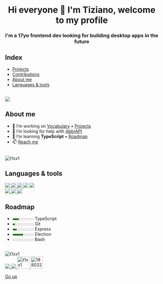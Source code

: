 <h1 align="center">Hi everyone 👋 I'm Tiziano, welcome to my profile</h1>
<h3 align="center">I'm a 17yo frontend dev looking for building desktop apps in the future</h3>

## Index

-  [Projects](./projects.md)
-  [Contributions](./contributions.md)
-  [About me](#about-me)
-  [Languages & tools](#languages--tools)

<br>

<img src="https://github-profile-trophy.vercel.app/?username=t1xx1&margin-h=15&margin-w=15&theme=onestar" />

## About me

-  🌱 I’m working on [Vocabulary](https://github.com/T1xx1/Vocabulary) • [Projects](./projects.md)
-  🤝 I’m looking for help with [AbbrAPI](https://github.com/T1xx1/AbbrAPI)
-  📖 I’m learning **TypeScript** • [Roadmap](#roadmap)
-  📫 [Reach me](https://formsubmit.co/el/dubimu)

<br>

<img align="center" src="https://github-readme-stats.vercel.app/api?username=t1xx1&show_icons=true&locale=en&theme=chartreuse-dark" alt="t1xx1" />

## Languages & tools

<a href="https://www.w3.org/html/" target="_blank" rel="noreferrer">
   <img src="https://img.icons8.com/color/50/000000/html-5--v1.png"/>
<a href="https://www.w3schools.com/css/" target="_blank" rel="noreferrer">
   <img src="https://img.icons8.com/color/48/000000/css3.png"/>
<a href="https://developer.mozilla.org/en-US/docs/Web/JavaScript" target="_blank" rel="noreferrer">
   <img src="https://img.icons8.com/fluency/50/000000/javascript.png"/>
</a>
<a href="https://it.wikipedia.org/wiki/Markdown" target="_blank" rel="noreferrer">
   <img src="https://img.icons8.com/ios/50/000000/markdown--v1.png"/></a>
<a href="https://sass-lang.com" target="_blank" rel="noreferrer">
   <img src="https://img.icons8.com/color/48/000000/sass.png"/>
</a>

<br>

<a href="https://nodejs.org" target="_blank" rel="noreferrer">
   <img src="https://img.icons8.com/color/48/000000/nodejs.png"/>
</a>
<a href="https://reactjs.org/" target="_blank" rel="noreferrer">
   <img src="https://img.icons8.com/color/48/000000/react-native.png"/>
</a>
<a href="https://expressjs.com" target="_blank" rel="noreferrer">
   <img src="https://img.icons8.com/color/48/000000/express-js.png"/>
</a>

<br>

## Roadmap

-  <meter max="10" value="3"></meter> TypeScript
-  <meter max="10" value="1"></meter> Git
-  <meter max="10" value="2"></meter> Express
-  <meter max="10" value="5"></meter> Electron
-  <meter max="10" value="0"></meter> Bash

<br>

<img src="https://github-readme-stats.vercel.app/api/top-langs?username=t1xx1&show_icons=true&locale=en&layout=compact&theme=dark" alt="t1xx1" />

<br>

<a href="https://instagram.com/t1xx1" target="blank">
   <img src="https://img.icons8.com/fluency/48/000000/instagram-new.png"/>
</a>
<a href="https://twitter.com/t1xx11" target="blank">
   <img src="https://img.icons8.com/color/48/000000/twitter--v1.png"/>
</a>
<a href="https://dev.to/t1xx1" target="blank">
   <img src="https://raw.githubusercontent.com/rahuldkjain/github-profile-readme-generator/master/src/images/icons/Social/devto.svg" alt="t1xx1" height="40" width="40" />
</a>
<a href="https://stackoverflow.com/users/18803230" target="blank">
   <img src="https://raw.githubusercontent.com/rahuldkjain/github-profile-readme-generator/master/src/images/icons/Social/stack-overflow.svg" alt="18803230" height="40" width="40" />
</a>

<br>

[Go up](#index)
